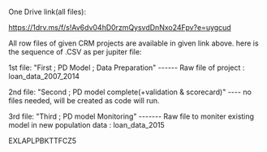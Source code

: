 One Drive link(all files):

https://1drv.ms/f/s!Av6dv04hD0rzmQysvdDnNxo24Fpv?e=uygcud


All row files of given CRM projects are available in given link above. here is the sequence of .CSV as per jupiter file:


1st file:    "First ; PD Model ; Data Preparation" ------  Raw file of project : loan_data_2007_2014


2nd file:   "Second ; PD model complete(+validation & scorecard)" ---- no files needed, will be created as code will run.

	
3rd file:   "Third ; PD model Monitoring" ------- Raw file to moniter existing model in new population data : loan_data_2015


EXLAPLPBKTTFCZ5
